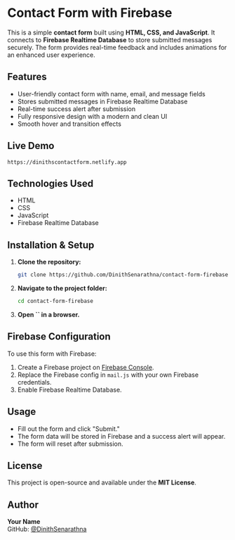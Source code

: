 
# Contact Form with Firebase

This is a simple **contact form** built using **HTML, CSS, and JavaScript**. It connects to **Firebase Realtime Database** to store submitted messages securely. The form provides real-time feedback and includes animations for an enhanced user experience.

## Features

- User-friendly contact form with name, email, and message fields
- Stores submitted messages in Firebase Realtime Database
- Real-time success alert after submission
- Fully responsive design with a modern and clean UI
- Smooth hover and transition effects

## Live Demo
`https://dinithscontactform.netlify.app`

## Technologies Used

- HTML
- CSS
- JavaScript
- Firebase Realtime Database

## Installation & Setup

1. **Clone the repository:**
   ```bash
   git clone https://github.com/DinithSenarathna/contact-form-firebase.git
   ```
2. **Navigate to the project folder:**
   ```bash
   cd contact-form-firebase
   ```
3. **Open **``** in a browser.**

## Firebase Configuration

To use this form with Firebase:

1. Create a Firebase project on [Firebase Console](https://console.firebase.google.com/).
2. Replace the Firebase config in `mail.js` with your own Firebase credentials.
3. Enable Firebase Realtime Database.

## Usage

- Fill out the form and click "Submit."
- The form data will be stored in Firebase and a success alert will appear.
- The form will reset after submission.

## License

This project is open-source and available under the **MIT License**.

## Author

**Your Name**\
GitHub: [@DinithSenarathna](https://github.com/DinithSenarathna)

